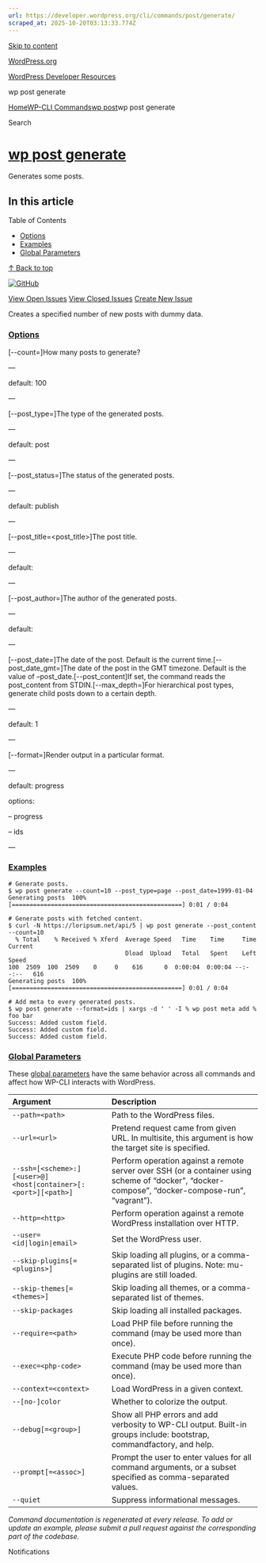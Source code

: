 ```yaml
---
url: https://developer.wordpress.org/cli/commands/post/generate/
scraped_at: 2025-10-20T03:13:33.774Z
---
```


[Skip to content](https://developer.wordpress.org/cli/commands/post/generate/#wp--skip-link--target)

[WordPress.org](https://wordpress.org/)

[WordPress Developer Resources](https://developer.wordpress.org/)

wp post generate


[Home](https://developer.wordpress.org/)[WP-CLI Commands](https://developer.wordpress.org/cli/commands/)[wp post](https://developer.wordpress.org/cli/commands/post/)wp post generate

Search

# [wp post generate](https://developer.wordpress.org/cli/commands/post/generate/)

Generates some posts.

## In this article

Table of Contents

- [Options](https://developer.wordpress.org/cli/commands/post/generate/#options)
- [Examples](https://developer.wordpress.org/cli/commands/post/generate/#examples)
- [Global Parameters](https://developer.wordpress.org/cli/commands/post/generate/#global-parameters)

[↑ Back to top](https://developer.wordpress.org/cli/commands/post/generate/#wp--skip-link--target)

[![GitHub](https://make.wordpress.org/cli/wp-content/plugins/wporg-cli/assets/images/github-mark.svg)](https://github.com/wp-cli/entity-command)

[View Open Issues](https://github.com/login?return_to=%2Fissues%3Fq%3Dlabel%3Acommand%3Apost-generate+sort%3Aupdated-desc+org%3Awp-cli+is%3Aopen) [View Closed Issues](https://github.com/login?return_to=%2Fissues%3Fq%3Dlabel%3Acommand%3Apost-generate+sort%3Aupdated-desc+org%3Awp-cli+is%3Aclosed) [Create New Issue](https://github.com/wp-cli/entity-command/issues/new)

Creates a specified number of new posts with dummy data.

### [Options](https://developer.wordpress.org/cli/commands/post/generate/\#options)

\[--count=<number>\]How many posts to generate?

—

default: 100

—

\[--post\_type=<type>\]The type of the generated posts.

—

default: post

—

\[--post\_status=<status>\]The status of the generated posts.

—

default: publish

—

\[--post\_title=<post\_title>\]The post title.

—

default:

—

\[--post\_author=<login>\]The author of the generated posts.

—

default:

—

\[--post\_date=<yyyy-mm-dd-hh-ii-ss>\]The date of the post. Default is the current time.\[--post\_date\_gmt=<yyyy-mm-dd-hh-ii-ss>\]The date of the post in the GMT timezone. Default is the value of –post\_date.\[--post\_content\]If set, the command reads the post\_content from STDIN.\[--max\_depth=<number>\]For hierarchical post types, generate child posts down to a certain depth.

—

default: 1

—

\[--format=<format>\]Render output in a particular format.

—

default: progress

options:

– progress

– ids

—

### [Examples](https://developer.wordpress.org/cli/commands/post/generate/\#examples)

```
# Generate posts.
$ wp post generate --count=10 --post_type=page --post_date=1999-01-04
Generating posts  100% [================================================] 0:01 / 0:04

# Generate posts with fetched content.
$ curl -N https://loripsum.net/api/5 | wp post generate --post_content --count=10
  % Total    % Received % Xferd  Average Speed   Time    Time     Time  Current
                                 Dload  Upload   Total   Spent    Left  Speed
100  2509  100  2509    0     0    616      0  0:00:04  0:00:04 --:--:--   616
Generating posts  100% [================================================] 0:01 / 0:04

# Add meta to every generated posts.
$ wp post generate --format=ids | xargs -d ' ' -I % wp post meta add % foo bar
Success: Added custom field.
Success: Added custom field.
Success: Added custom field.

```

### [Global Parameters](https://developer.wordpress.org/cli/commands/post/generate/\#global-parameters)

These [global parameters](https://make.wordpress.org/cli/handbook/config/) have the same behavior across all commands and affect how WP-CLI interacts with WordPress.

| **Argument** | **Description** |
| :-- | :-- |
| `--path=<path>` | Path to the WordPress files. |
| `--url=<url>` | Pretend request came from given URL. In multisite, this argument is how the target site is specified. |
| `--ssh=[<scheme>:][<user>@]<host\|container>[:<port>][<path>]` | Perform operation against a remote server over SSH (or a container using scheme of “docker”, “docker-compose”, “docker-compose-run”, “vagrant”). |
| `--http=<http>` | Perform operation against a remote WordPress installation over HTTP. |
| `--user=<id\|login\|email>` | Set the WordPress user. |
| `--skip-plugins[=<plugins>]` | Skip loading all plugins, or a comma-separated list of plugins. Note: mu-plugins are still loaded. |
| `--skip-themes[=<themes>]` | Skip loading all themes, or a comma-separated list of themes. |
| `--skip-packages` | Skip loading all installed packages. |
| `--require=<path>` | Load PHP file before running the command (may be used more than once). |
| `--exec=<php-code>` | Execute PHP code before running the command (may be used more than once). |
| `--context=<context>` | Load WordPress in a given context. |
| `--[no-]color` | Whether to colorize the output. |
| `--debug[=<group>]` | Show all PHP errors and add verbosity to WP-CLI output. Built-in groups include: bootstrap, commandfactory, and help. |
| `--prompt[=<assoc>]` | Prompt the user to enter values for all command arguments, or a subset specified as comma-separated values. |
| `--quiet` | Suppress informational messages. |

_Command documentation is regenerated at every release. To add or update an example, please submit a pull request against the corresponding part of the codebase._

Notifications